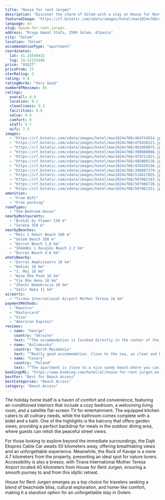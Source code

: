 ```yaml
---
title: "House for rent Jurgen"
description: "Discover the charm of Golem with a stay at House for Rent Jurgen, a serene holiday home boasting a lush garden and prime location just a stone's throw away from the pristine Golem Beach."
featuredImage: "https://cf.bstatic.com/xdata/images/hotel/max1024x768/484743814.jpg?k=4cc9f96ab7b56f53519530e84d2caf2385930f68f9270072b4678ec345e3c08b&o=&hp=1"
language: en
slug: house-for-rent-jurgen
address: "Rruga Qemal Stafa, 2504 Golem, Albania"
city: "Golem"
location: "Golem"
accommodationType: "apartment"
coordinates:
  lat: 41.24540432
  lng: 19.52155946
price: "US$27"
priceFrom: 27
starRating: 3
rating: 8.9
ratingWords: "Very Good"
numberOfReviews: 95
ratings:
  overall: 8.9
  location: 9.1
  cleanliness: 9.2
  facilities: 8.6
  value: 9.4
  comfort: 9
  staff: 9.7
  wifi: 7.5
images:
  - "https://cf.bstatic.com/xdata/images/hotel/max1024x768/484743814.jpg?k=4cc9f96ab7b56f53519530e84d2caf2385930f68f9270072b4678ec345e3c08b&o=&hp=1"
  - "https://cf.bstatic.com/xdata/images/hotel/max1024x768/476438221.jpg?k=26d95aaa1af016e32eaecc4441a99c38b14190d3354ff6a9826335a99ce23609&o=&hp=1"
  - "https://cf.bstatic.com/xdata/images/hotel/max1024x768/483058075.jpg?k=f03c4ea6312cbc2c00c10b4bdabbcf9ca15e8bd3bb9af396001da0cf6037ea46&o=&hp=1"
  - "https://cf.bstatic.com/xdata/images/hotel/max1024x768/390888066.jpg?k=c5fe83c6bdb2a2a01372bf0df6a294361b86e9814a9a2269a7abb2c55a955cc8&o=&hp=1"
  - "https://cf.bstatic.com/xdata/images/hotel/max1024x768/479721821.jpg?k=9a4e2e9e27e508c324cdbe84100ad9b63dfe85b587784ad2c19c05a7cc8e20d0&o=&hp=1"
  - "https://cf.bstatic.com/xdata/images/hotel/max1024x768/485009126.jpg?k=753c1fed058a9b636a42cc60a3678e00203da49f5422b130d8fbe1c79c23aca6&o=&hp=1"
  - "https://cf.bstatic.com/xdata/images/hotel/max1024x768/476439156.jpg?k=73675286556096086d2301bbc4c954b569e6b6e61aaf62db2ac53b04830499d0&o=&hp=1"
  - "https://cf.bstatic.com/xdata/images/hotel/max1024x768/390887379.jpg?k=79a3858e48d8977439eb53e069beca7a787f3fb6dc003da4e39794d1a4f2bb61&o=&hp=1"
  - "https://cf.bstatic.com/xdata/images/hotel/max1024x768/518417655.jpg?k=ee4da5c9beb0917c7c3edaede4fee208a8e9440500aaf29cd5204004883beb12&o=&hp=1"
  - "https://cf.bstatic.com/xdata/images/hotel/max1024x768/507062183.jpg?k=9c3c29a6558cce09fa13a875565707f2b72f92f9aa6b4dbe32d8b30c3f15d9cb&o=&hp=1"
  - "https://cf.bstatic.com/xdata/images/hotel/max1024x768/507986728.jpg?k=d3ccf8d5c6d69c568343d018d081402b5c77797a743f2d4590a03961235d0736&o=&hp=1"
  - "https://cf.bstatic.com/xdata/images/hotel/max1024x768/507062151.jpg?k=4b143b8af733cb6b9b90d4b4299448c5a2ef3f1fb620bef1a465f9b155e95bcc&o=&hp=1"
amenities:
  - "Free WiFi"
  - "Free parking"
roomTypes:
  - "One-Bedroom House"
nearbyRestaurants:
  - "Brutal by Flower 150 m"
  - "Serena 350 m"
nearbyBeaches:
  - "Mali I Robit Beach 200 m"
  - "Golem Beach 350 m"
  - "Qerret Beach 1.8 km"
  - "Shkëmbi i Kavajës Beach 2.2 km"
  - "Durres Beach 4.6 km"
whatsNearby:
  - "Durres Amphiteatre 10 km"
  - "Bekimi 10 km"
  - "1. Maj 10 km"
  - "Wine Dhe Pooh 10 km"
  - "Yje Dhe Hena 10 km"
  - "Sheshi Demokracia 10 km"
  - "Sotir Noka 11 km"
airports:
  - "Tirana International Airport Mother Teresa 24 km"
paymentMethods:
  - "Maestro"
  - "Mastercard"
  - "Visa"
  - "American Express"
reviews:
  - name: "George"
    country: "Ukraine"
    text: "“The accommodation is located directly in the center of the district of Durres, which is called \"Golem\". All my guests were satisfied. The house is managed by Jurgen and his family. They are able to solve any problems and questions. They are...”"
  - name: "Aslimovska"
    country: "North Macedonia"
    text: "“Really good accommodation. Close to the sea, so clean and better than the photos. Owners are so nice people, very friendly and polite. Definitely worth for the money!”"
  - name: "Cezary"
    country: "Poland"
    text: "“The apartment is close to a nice sandy beach where you can rent an umbrella for a reasonable price. The building is located in a private courtyard where tourists and locals mix, creating an interesting atmosphere. There is a nearby store where you...”"
bookingURL: "https://www.booking.com/hotel/al/house-for-rent-jurgen.en-gb.html?aid=8035640"
bestFor: "Best for Beach Access"
bestCategories: "Beach Access"
category: "Beach Access"
---
```


The holiday home itself is a haven of comfort and convenience, featuring air-conditioned interiors that include a cozy bedroom, a welcoming living room, and a satellite flat-screen TV for entertainment. The equipped kitchen caters to all culinary needs, while the bathroom comes complete with a bidet and a bath. One of the highlights is the balcony that offers garden views, providing a perfect backdrop for meals in the outdoor dining area, where guests can relish the peaceful street views.

For those looking to explore beyond the immediate surroundings, the Dajti Ekspres Cable Car awaits 50 kilometers away, offering breathtaking views and an unforgettable experience. Meanwhile, the Rock of Kavaje is a mere 4.7 kilometers from the property, presenting an ideal spot for nature lovers. Accessibility is also a breeze, with Tirana International Mother Teresa Airport located 40 kilometers from House for Rent Jurgen, ensuring a smooth journey to and from this idyllic retreat.

House for Rent Jurgen emerges as a top choice for travelers seeking a blend of beachside bliss, cultural exploration, and home-like comfort, making it a standout option for an unforgettable stay in Golem.